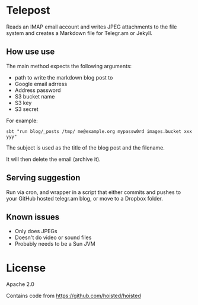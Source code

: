 Telepost
========

Reads an IMAP email account and writes JPEG attachments to the file system and creates a Markdown file for Telegr.am or Jekyll.

How use use
-----------

The main method expects the following arguments:

- path to write the markdown blog post to
- Google email adrress
- Address password
- S3 bucket name
- S3 key
- S3 secret

For example:

    sbt "run blog/_posts /tmp/ me@example.org mypassw0rd images.bucket xxx yyy"

The subject is used as the title of the blog post and the filename.

It will then delete the email (archive it).


Serving suggestion
------------------

Run via cron, and wrapper in a script that either commits and pushes to your GitHub hosted telegr.am blog, or move to a Dropbox folder.


Known issues
------------

* Only does JPEGs
* Doesn't do video or sound files
* Probably needs to be a Sun JVM

License
=======

Apache 2.0

Contains code from https://github.com/hoisted/hoisted
